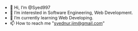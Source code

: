 - 👋 Hi, I’m @Syed997
- 👀 I’m interested in Software Engineering, Web Development.
- 🌱 I’m currently learning Web Developing.
- 📫 How to reach me "syednur.jim@gmail.com"

<!---
Syed997/Syed997 is a ✨ special ✨ repository because its `README.md` (this file) appears on your GitHub profile.
You can click the Preview link to take a look at your changes.
--->
